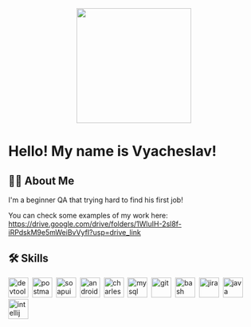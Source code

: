 
<div align="center">
  <img height="230" src="https://sun9-10.userapi.com/impg/S6J5HNTy3cYg00QUc-kHU1y2xdrM0X1gTq6CMw/_nx7QLnMtPM.jpg?size=1792x630&quality=95&sign=36fdf35fd212ea0363d8320b21ccba76&type=album"  />
</div>


# Hello! My name is Vyacheslav!


## 👨‍💻  About Me
I'm a beginner QA that trying hard to find his first job!

You can check some examples of my work here: https://drive.google.com/drive/folders/1WluIH-2sl8f-iRPdskM9e5mWeiBvVyfI?usp=drive_link 


## 🛠 Skills
<div>
  <img src="https://d33wubrfki0l68.cloudfront.net/38b5c953a4667366685d55db55d057c86db1fc54/a0fdc/static/acae6b24d940347661ca901ea07f47c1/chrome-dev-logo-icon.png" title="devtools" alt="devtools" width="40" height="40"/>&nbsp
  <img src="https://seeklogo.com/images/P/postman-logo-0087CA0D15-seeklogo.com.png" title="postman" alt="postman" width="40" height="40"/>&nbsp
  <img src="https://static0.smartbear.co/smartbearbrand/media/images/home/soapui-icon.svg" title="soapui" alt="soapui" width="40" height="40"/>&nbsp
  <img src="https://cdn.jsdelivr.net/gh/devicons/devicon/icons/androidstudio/androidstudio-original.svg" title="android-studio" alt="android-studio" width="40" height="40"/>&nbsp
  <img src="https://cdn.icon-icons.com/icons2/3053/PNG/512/charles_proxy_macos_bigsur_icon_190302.png" title="charles-proxy" alt="charles-proxy" width="40" height="40"/>&nbsp
  <img src="https://cdn.jsdelivr.net/gh/devicons/devicon/icons/mysql/mysql-original.svg" title="mysql" alt="mysql" width="40" height="40"/>&nbsp
  <img src="https://cdn.jsdelivr.net/gh/devicons/devicon/icons/git/git-original.svg" title="git" alt="git" width="40" height="40"/>&nbsp
  <img src="https://upload.wikimedia.org/wikipedia/commons/thumb/4/4b/Bash_Logo_Colored.svg/1024px-Bash_Logo_Colored.svg.png?20180723054350" title="bash" alt="bash" width="40" height="40"/>&nbsp
  <img src="https://cdn.jsdelivr.net/gh/devicons/devicon/icons/jira/jira-original.svg" title="jira" alt="jira" width="40" height="40"/>&nbsp
  <img src="https://www.svgrepo.com/show/184143/java.svg" title="java" alt="java" width="40" height="40"/>&nbsp
  <img src="https://upload.wikimedia.org/wikipedia/commons/thumb/9/9c/IntelliJ_IDEA_Icon.svg/2048px-IntelliJ_IDEA_Icon.svg.png" title="intellij idea" alt="intellij idea" width="40" height="40"/>&nbsp
</div>
 
